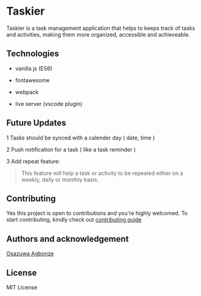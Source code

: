 # Taskier

Taskier is a task management application that helps to keeps track of tasks and activities, making them
more organized, accessible and achieveable.

## Technologies

- vanilla js  (ES6)

- fontawesome

- webpack

- live server (vscode plugin)


## Future Updates

1 Tasks should be synced with a calender day ( date, time )

2 Push notification for a task ( like a task reminder )

3 Add repeat feature:
> This feature will help a task or activity to be repeated either on a weekly,  daily or monthly basis.



## Contributing

Yes this project is open to contributions and you're highly welcomed. To start contributing, kindly check out [contributing guide](./CONTRIBUTING.md)


## Authors and acknowledgement

[Osazuwa Agbonze](https://github.com/spaceofmiah)


## License

MIT License
